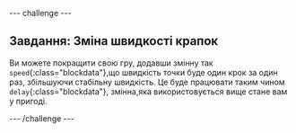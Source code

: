 \--- challenge \---

## Завдання: Зміна швидкості крапок

Ви можете покращити свою гру, додавши змінну так `speed`{:class="blockdata"},що швидкість точки буде один крок за один раз, збільшуючи стабільну швидкість. Це буде працювати таким чином `delay`{:class="blockdata"}, змінна,яка використовується вище стане вам у пригоді.

\--- /challenge \---